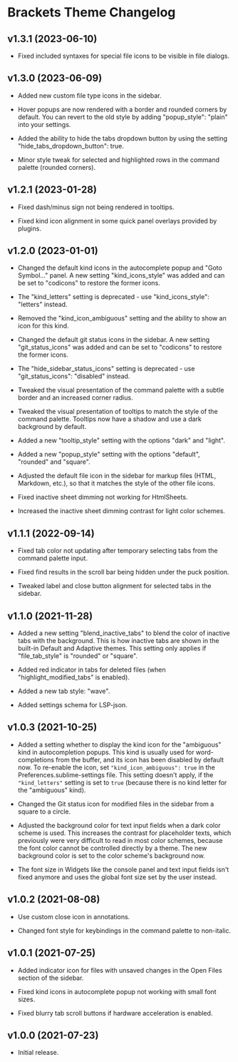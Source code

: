 Brackets Theme Changelog
========================

v1.3.1 (2023-06-10)
-------------------

  * Fixed included syntaxes for special file icons to be visible in file dialogs.


v1.3.0 (2023-06-09)
-------------------

  * Added new custom file type icons in the sidebar.

  * Hover popups are now rendered with a border and rounded corners by default. You can revert to
    the old style by adding "popup_style": "plain" into your settings.

  * Added the ability to hide the tabs dropdown button by using the setting
    "hide_tabs_dropdown_button": true.

  * Minor style tweak for selected and highlighted rows in the command palette (rounded corners).


v1.2.1 (2023-01-28)
-------------------

  * Fixed dash/minus sign not being rendered in tooltips.

  * Fixed kind icon alignment in some quick panel overlays provided by plugins.


v1.2.0 (2023-01-01)
-------------------

  * Changed the default kind icons in the autocomplete popup and "Goto Symbol..." panel. A new
    setting "kind_icons_style" was added and can be set to "codicons" to restore the former icons.

  * The "kind_letters" setting is deprecated - use "kind_icons_style": "letters" instead.

  * Removed the "kind_icon_ambiguous" setting and the ability to show an icon for this kind.

  * Changed the default git status icons in the sidebar. A new setting "git_status_icons" was added
    and can be set to "codicons" to restore the former icons.

  * The "hide_sidebar_status_icons" setting is deprecated - use "git_status_icons": "disabled"
    instead.

  * Tweaked the visual presentation of the command palette with a subtle border and an increased
    corner radius.

  * Tweaked the visual presentation of tooltips to match the style of the command palette. Tooltips
    now have a shadow and use a dark background by default.

  * Added a new "tooltip_style" setting with the options "dark" and "light".

  * Added a new "popup_style" setting with the options "default", "rounded" and "square".

  * Adjusted the default file icon in the sidebar for markup files (HTML, Markdown, etc.), so that
    it matches the style of the other file icons.

  * Fixed inactive sheet dimming not working for HtmlSheets.

  * Increased the inactive sheet dimming contrast for light color schemes.


v1.1.1 (2022-09-14)
-------------------

  * Fixed tab color not updating after temporary selecting tabs from the command palette input.

  * Fixed find results in the scroll bar being hidden under the puck position.

  * Tweaked label and close button alignment for selected tabs in the sidebar.


v1.1.0 (2021-11-28)
-------------------

  * Added a new setting "blend_inactive_tabs" to blend the color of inactive tabs with the
    background. This is how inactive tabs are shown in the built-in Default and Adaptive themes.
    This setting only applies if "file_tab_style" is "rounded" or "square".

  * Added red indicator in tabs for deleted files (when "highlight_modified_tabs" is enabled).

  * Added a new tab style: "wave".

  * Added settings schema for LSP-json.


v1.0.3 (2021-10-25)
-------------------

  * Added a setting whether to display the kind icon for the "ambiguous" kind in autocompletion
    popups. This kind is usually used for word-completions from the buffer, and its icon has been
    disabled by default now. To re-enable the icon, set `"kind_icon_ambiguous": true` in the
    Preferences.sublime-settings file. This setting doesn't apply, if the `"kind_letters"` setting
    is set to `true` (because there is no kind letter for the "ambiguous" kind).

  * Changed the Git status icon for modified files in the sidebar from a square to a circle.

  * Adjusted the background color for text input fields when a dark color scheme is used. This
    increases the contrast for placeholder texts, which previously were very difficult to read in
    most color schemes, because the font color cannot be controlled directly by a theme. The new
    background color is set to the color scheme's background now.

  * The font size in Widgets like the console panel and text input fields isn't fixed anymore and
    uses the global font size set by the user instead.


v1.0.2 (2021-08-08)
-------------------

  * Use custom close icon in annotations.

  * Changed font style for keybindings in the command palette to non-italic.


v1.0.1 (2021-07-25)
-------------------

  * Added indicator icon for files with unsaved changes in the Open Files section of the sidebar.

  * Fixed kind icons in autocomplete popup not working with small font sizes.

  * Fixed blurry tab scroll buttons if hardware acceleration is enabled.


v1.0.0 (2021-07-23)
-------------------

  * Initial release.
